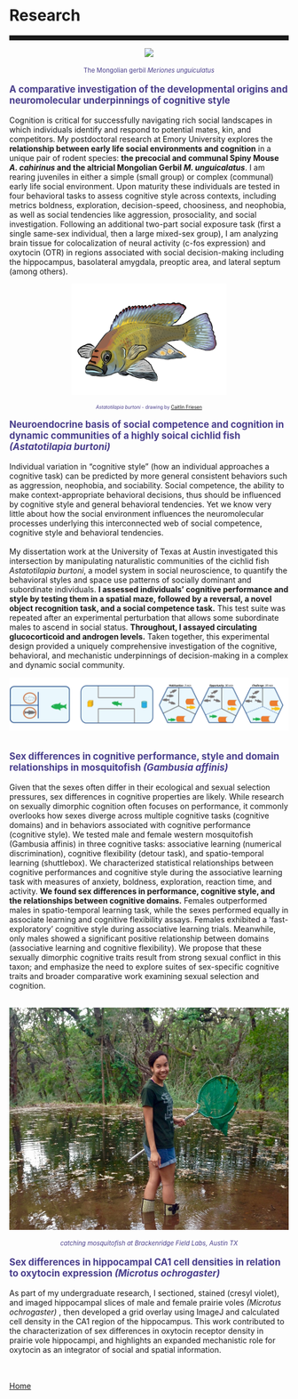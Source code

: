 <body>
		
<div class="container">
<div class="blurb">
<h1>Research</h1>
<hr style="height:9px;color:#84949B">

<p><center><img src="/images/gerbil.gif" height="200"> </center></p>
<p style="text-align:center;font-size:80%"><font color="darkslateblue"> The Mongolian gerbil <i> Meriones unguiculatus</i></font></p>

<p style="text-align:left;font-size:120%"><b><font color="darkslateblue">A comparative investigation of the developmental origins and neuromolecular underpinnings of cognitive style</font></b><br></p>

Cognition is critical for successfully navigating rich social landscapes in which individuals identify and respond to potential mates, kin, and competitors. My postdoctoral research at Emory University explores the <b>relationship between early life social environments and cognition</b> in a unique pair of rodent species: <b>the precocial and communal Spiny Mouse <i>A. cahirinus </i> and the altricial Mongolian Gerbil <i>M. unguicalatus</i></b>.  I am rearing juveniles in either a simple (small group) or complex (communal) early life social environment. Upon maturity these individuals are tested in four behavioral tasks to assess cognitive style across contexts, including metrics boldness, exploration, decision-speed, choosiness, and neophobia, as well as social tendencies like aggression, prosociality, and social investigation. Following an additional two-part social exposure task (first a single same-sex individual, then a large mixed-sex group), I am analyzing brain tissue for colocalization of neural activity (c-fos expression) and oxytocin (OTR) in regions associated with social decision-making including the hippocampus, basolateral amygdala, preoptic area, and lateral septum (among others).

<p><center><img src="/images/aburtoni.png" height="200"> </center></p>

<p style="text-align:center;font-size:60%"><font color="darkslateblue"> <i>Astatotilapia burtoni</i> - drawing by <a href="https://caitlinfriesen.myportfolio.com/">Caitlin Friesen</a></font></p>

<p style="text-align:left;font-size:120%"><b><font color="darkslateblue">Neuroendocrine basis of social competence and cognition in dynamic communities of a highly soical cichlid fish <i>(Astatotilapia burtoni)</i></font></b><br></p>


Individual variation in “cognitive style” (how an individual approaches a cognitive task) can be predicted by more general consistent behaviors such as aggression, neophobia, and sociability. Social competence, the ability to make context-appropriate behavioral decisions, thus should be influenced by cognitive style and general behavioral tendencies. Yet we know very little about how the social environment influences the neuromolecular processes underlying this interconnected web of social competence, cognitive style and behavioral tendencies. <br><br> My dissertation work at the University of Texas at Austin investigated this intersection by manipulating naturalistic communities of the cichlid fish <i>Astatotilapia burtoni</i>, a model system in social neuroscience, to quantify the behavioral styles and space use patterns of socially dominant and subordinate individuals. <b>I assessed individuals’ cognitive performance and style by testing them in a spatial maze, followed by a reversal, a novel object recognition task, and a social competence task.</b> This test suite was repeated after an experimental perturbation that allows some subordinate males to ascend in social status. <b>Throughout, I assayed circulating glucocorticoid and androgen levels.</b> Taken together, this experimental design provided a uniquely comprehensive investigation of the cognitive, behavioral, and mechanistic underpinnings of decision-making in a complex and dynamic social community.

<img src="/images/assays.jpg"><br><br>

<p style="text-align:left;font-size:120%"><b><font color="darkslateblue">Sex differences in cognitive performance, style and domain relationships in mosquitofish <i>(Gambusia affinis)</i></font></b><br></p>

Given that the sexes often differ in their ecological and sexual selection pressures, sex differences in cognitive properties are likely. While research on sexually dimorphic cognition often focuses on performance, it commonly overlooks how sexes diverge across multiple cognitive tasks (cognitive domains) and in behaviors associated with cognitive performance (cognitive style). We tested male and female western mosquitofish (Gambusia affinis) in three cognitive tasks: associative learning (numerical discrimination), cognitive flexibility (detour task), and spatio-temporal learning (shuttlebox). We characterized statistical relationships between cognitive performances and cognitive style during the associative learning task with measures of anxiety, boldness, exploration, reaction time, and activity. <b>We found sex differences in performance, cognitive style, and the relationships between cognitive domains.</b> Females outperformed males in spatio-temporal learning task, while the sexes performed equally in associate learning and cognitive flexibility assays. Females exhibited a ‘fast-exploratory’ cognitive style during associative learning trials. Meanwhile, only males showed a significant positive relationship between domains (associative learning and cognitive flexibility). We propose that these sexually dimorphic cognitive traits result from strong sexual conflict in this taxon; and emphasize the need to explore suites of sex-specific cognitive traits and broader comparative work examining sexual selection and cognition.<br><br>

<p><center><img src="/images/BFL.jpg" height="400"> </center></p>
<p style="text-align:center;font-size:80%"><i><font color="darkslateblue"> catching mosquitofish at Brackenridge Field Labs, Austin TX</font></i></p>

<p style="text-align:left;font-size:120%"><b><font color="darkslateblue">Sex differences in hippocampal CA1 cell densities in relation to oxytocin expression <i>(Microtus ochrogaster)</i></font></b><br></p>
As part of my undergraduate research, I sectioned, stained (cresyl violet), and imaged hippocampal slices of male and female prairie voles <i> (Microtus ochrogaster) </i>, then developed a grid overlay using ImageJ and calculated cell density in the CA1 region of the hippocampus. This work contributed to the characterization of sex differences in oxytocin receptor density in prairie vole hippocampi, and highlights an expanded mechanistic role for oxytocin as an integrator of social and spatial information. <br>


	
<br><br><a href="../">Home</a>
